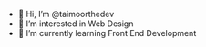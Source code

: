 - 👋 Hi, I’m @taimoorthedev
- 👀 I’m interested in Web Design
- 🌱 I’m currently learning Front End Development
<!---
taimoorthedev/taimoorthedev is a ✨ special ✨ repository because its `README.md` (this file) appears on your GitHub profile.
You can click the Preview link to take a look at your changes.
--->
